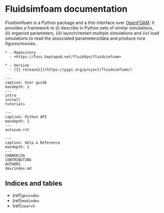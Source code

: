 # Fluidsimfoam documentation

Fluidsimfoam is a Python package and a thin interface over [OpenFOAM]. It provides a
framework to (i) describe in Python sets of similar simulations, (ii) organize
parameters, (iii) launch/restart multiple simulations and (iv) load simulations to read
the associated parameters/data and produce nice figures/movies.

```{list-table}
* - Repository
  - <https://foss.heptapod.net/fluiddyn/fluidsimfoam>

* - Version
  - [{{ release}}](https://pypi.org/project/fluidsimfoam/)
```

```{toctree}
---
caption: User guide
maxdepth: 1
---
intro
install
tutorials
```

```{toctree}
---
caption: Python API
maxdepth: 1
---
autosum.rst
```

```{toctree}
---
caption: Help & Reference
maxdepth: 1
---
CHANGELOG
CONTRIBUTING
AUTHORS
dev/index.md
```

## Indices and tables

- {ref}`genindex`
- {ref}`modindex`
- {ref}`search`

[openfoam]: https://openfoam.org/
